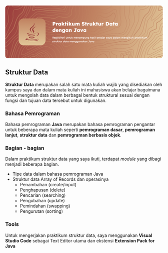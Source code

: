 ![cover](cover.png)


## Struktur Data
**Struktur Data** merupakan salah satu mata kuliah wajib yang disediakan oleh kampus saya dan dalam mata kuliah ini mahasiswa akan belajar bagaimana untuk mengolah data dalam berbagai bentuk struktural sesuai dengan fungsi dan tujuan data tersebut untuk digunakan.

### Bahasa Pemrograman
Bahasa pemrograman **Java** merupakan bahasa pemrograman pengantar untuk beberapa mata kuliah seperti **pemrograman dasar**, **pemrograman lanjut**, **struktur data** dan **pemrograman berbasis objek**.

### Bagian - bagian
Dalam praktikum struktur data yang saya ikuti, terdapat _module_ yang dibagi menjadi beberapa bagian.
- Tipe data dalam bahasa pemrograman Java
- Struktur data Array of Records dan operasinya
    - Penambahan (create/input)
    - Penghapusan (delete)
    - Pencarian (searching)
    - Pengubahan (update)
    - Pemindahan (swapping)
    - Pengurutan (sorting)

### Tools
Untuk mengerjakan praktikum struktur data, saya menggunakan **Visual Studio Code** sebagai Text Editor utama dan ekstensi **Extension Pack for Java**